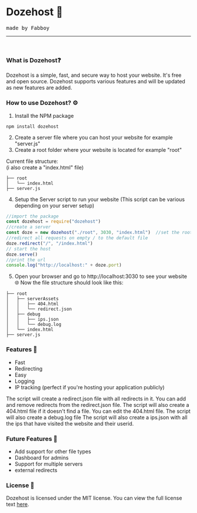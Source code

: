 # Dozehost 🚀
<tt>made by Fabboy </tt>
<hr>
<br>

### What is Dozehost❓
Dozehost is a simple, fast, and secure way to host your website. It's free and open source. Dozehost supports various features and will be updated as new features are added.

### How to use Dozehost? ⚙️
1. Install the NPM package
```
npm install dozehost
```
2. Create a server file where you can host your website for example "server.js"
3. Create a root folder where your website is located for example "root"

Current file structure:    
(i also create a "index.html" file)
```
├── root 
│   └── index.html
├── server.js
```            
4. Setup the Server script to run your website
   (This script can be various depending on your server setup)
```js
//import the package
const dozehost = require("dozehost")
//create a server
const doze = new dozehost("./root", 3030, "index.html")  //set the root folder, the port, and the default file
//redirect all requests on empty / to the default file
doze.redirect("/", "/index.html")
// start the host
doze.serve()
//print the url
console.log("http://localhost:" + doze.port)
```
5. Open your browser and go to http://localhost:3030 to see your website 🌐
Now the file structure should look like this:
```
├── root 
│   ├── serverAssets 
│   │   ├── 404.html
│   │   └── redirect.json
│   ├── debug 
│   │   ├── ips.json
│   │   └── debug.log
│   └── index.html    
├── server.js
```

### Features 🔧
- Fast
- Redirecting
- Easy
- Logging
- IP tracking (perfect if you're hosting your application publicly)

The script will create a redirect.json file with all redirects in it. You can add and remove redirects from the redirect.json file. 
The script will also create a 404.html file if it doesn't find a file. You can edit the 404.html file.
The script will also create a debug.log file 
The script will also create a ips.json with all the ips that have visited the website and their userid.
### Future Features 🚀
- Add support for other file types
- Dashboard for admins
- Support for multiple servers
- external redirects

### License 🔑
Dozehost is licensed under the MIT license. You can view the full license text [here](https://github.com/Fabbboy/dozehost/blob/master/license.md).

